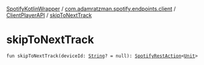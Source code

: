 [SpotifyKotlinWrapper](../../index.md) / [com.adamratzman.spotify.endpoints.client](../index.md) / [ClientPlayerAPI](index.md) / [skipToNextTrack](./skip-to-next-track.md)

# skipToNextTrack

`fun skipToNextTrack(deviceId: `[`String`](https://kotlinlang.org/api/latest/jvm/stdlib/kotlin/-string/index.html)`? = null): `[`SpotifyRestAction`](../../com.adamratzman.spotify.main/-spotify-rest-action/index.md)`<`[`Unit`](https://kotlinlang.org/api/latest/jvm/stdlib/kotlin/-unit/index.html)`>`